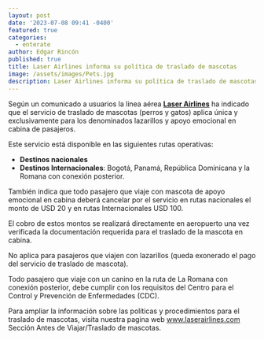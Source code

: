 ```yaml
---
layout: post
date: '2023-07-08 09:41 -0400'
featured: true
categories:
  - enterate
author: Edgar Rincón
published: true
title: Laser Airlines informa su política de traslado de mascotas
image: /assets/images/Pets.jpg
description: Laser Airlines informa su política de traslado de mascotas
---
```


Según un comunicado a usuarios la linea aérea [**Laser Airlines**](https://www.laserairlines.com/) ha indicado que el servicio de traslado de mascotas (perros y gatos) aplica única y exclusivamente para los denominados lazarillos y apoyo emocional en cabina de pasajeros.

Este servicio está disponible en las siguientes rutas operativas:

- **Destinos nacionales**
- **Destinos Internacionales**: Bogotá, Panamá, República Dominicana y la Romana con conexión posterior. 

También indica que todo pasajero que viaje con mascota de apoyo emocional en cabina deberá cancelar por el servicio en rutas nacionales el monto de USD 20 y en rutas Internacionales USD 100.

El cobro de estos montos se realizará directamente en aeropuerto una vez verificada la documentación requerida para el traslado de la mascota en cabina. 

No aplica para pasajeros que viajen con lazarillos (queda exonerado el pago del servicio de traslado de mascota).

Todo pasajero que viaje con un canino en la ruta de La Romana con conexión posterior, debe cumplir con los requisitos del Centro para el Control y Prevención de Enfermedades (CDC).

Para ampliar la información sobre las políticas y procedimientos para el traslado de mascotas, visita nuestra pagina web www.laserairlines.com Sección Antes de Viajar/Traslado de mascotas.

